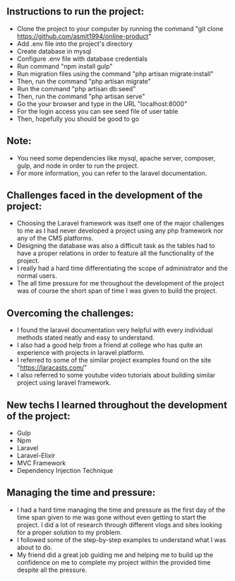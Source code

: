 ## Instructions to run the project:
   - Clone the project to your computer by running the command "git clone https://github.com/asmit1994/online-product"
   - Add .env file into the project's directory
   - Create database in mysql
   - Configure .env file with database credentials
   - Run command "npm install gulp"
   - Run migration files using the command "php artisan migrate:install"
   - Then, run the command "php artisan migrate"
   - Run the command "php artisan db:seed"
   - Then, run the command "php artisan serve"
   - Go the your browser and type in the URL "localhost:8000"
   - For the login access you can see seed file of user table
   - Then, hopefully you should be good to go
   
   
## Note:
   - You need some dependencies like mysql, apache server, composer, gulp, and node in order to run the project.
   - For more information, you can refer to the laravel documentation.
   
   
## Challenges faced in the development of the project:
   - Choosing the Laravel framework was itself one of the major challenges to me as I had never developed a project using any php framework nor any of the CMS platforms.
   - Designing the database was also a difficult task as the tables had to have a proper relations in order to feature all the functionality of the project.
   - I really had a hard time differentiating the scope of administrator and the normal users.
   - The all time pressure for me throughout the development of the project was of course the short span of time I was given to build the project.


## Overcoming the challenges:
   - I found the laravel documentation very helpful with every individual methods stated neatly and easy to understand.
   - I also had a good help from a friend at college who has quite an experience with projects in laravel platform.
   - I referred to some of the similar project examples found on the site "https://laracasts.com/"
   - I also referred to some youtube video tutorials about building similar project using laravel framework.
   
   
## New techs I learned throughout the development of the project:
   - Gulp
   - Npm
   - Laravel
   - Laravel-Elixir
   - MVC Framework
   - Dependency Injection Technique 
   
   
## Managing the time and pressure:
   - I had a hard time managing the time and pressure as the first day of the time span given to me was gone without even getting to start the project. I did a lot of research through different vlogs and sites looking for  a proper solution to my problem.
   - I followed some of the step-by-step examples to understand what I was about to do.
   - My friend did a great job guiding me and helping me to build up the confidence on me to complete my project within the provided time despite all the pressure.